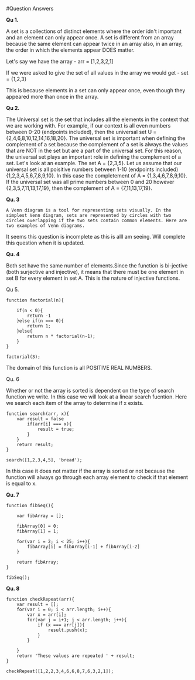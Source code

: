 #Question Answers


**Qu 1.**
 
A set is a collections of distinct elements where the order idn't important and an element can only appear once. A set is different from an array because the same element can appear twice in an array also, in an array, the order in which the elements appear DOES matter. 

Let's say we have the array - arr = [1,2,3,2,1]

If we were asked to give the set of all values in the array we would get - set = {1,2,3}

This is because elements in a set can only appear once, even though they appeared more than once in the array. 


**Qu 2.**
 
The Universal set is the set that includes all the elements in the context that we are working with. For example, if our context is all even numbers between 0-20 (endpoints included), then the universal set U = {2,4,6,8,10,12,14,16,18,20}. The universal set is important when defining the complement of a set because the complement of a set is always the values that are NOT in the set but are a part of the universal set. For this reason, the universal set plays an important role in defining the complement of a set. 
Let's look at an example. The set A = {2,3,5}. 
Let us assume that our universal set is all poisitive numbers between 1-10 (endpoints included) {1,2,3,4,5,6,7,8,9,10}. In this case the completement of A = {1,3,4,6,7,8,9,10}.
If the universal set was all prime numbers between 0 and 20 however {2,3,5,7,11,13,17,19}, then the complement of A = {7,11,13,17,19}.


**Qu. 3**

`A Venn diagram is a tool for representing sets visually. In the simplest Venn diagram, sets are represented by circles with two circles overlapping if the two sets contain common elements. Here are two examples of Venn diagrams.`

It seems this question is incomplete as this is allI am seeing. Will complete this question when it is updated. 

**Qu. 4**

Both set have the same number of elements.Since the function is bi-jective (both surjective and injective), it means that there must be one element in set B for every element in set A. This is the nature of injective functions. 

Qu 5. 

	function factorial(n){

    	if(n < 0){
        	return -1
    	}else if(n === 0){
        	return 1;
    	}else{
        	return n * factorial(n-1);
    	}	
	}

	factorial(3);

The domain of this function is all POSITIVE REAL NUMBERS. 


Qu. 6

Whether or not the array is sorted is dependent on the type of search function we write. In this case we will look at a linear search fucntion. Here we search each item of the array to determine if x exists. 

	function search(arr, x){
    	var result = false
         	if(arr[i] === x){
            	result = true;
        	}
    	}
    	return result;
	}

	search([1,2,3,4,5], 'bread');

In this case it does not matter if the array is sorted or not because the function will always go through each array element to check if that element is equal to x. 

**Qu. 7**

	function fibSeq(){
    
    	var fibArray = [];

    	fibArray[0] = 0;
    	fibArray[1] = 1;

    	for(var i = 2; i < 25; i++){
        	fibArray[i] = fibArray[i-1] + fibArray[i-2]
    	}
    
    	return fibArray;
	}

	fibSeq();

**Qu. 8**

	function checkRepeat(arr){
    	var result = [];
    	for(var i = 0; i < arr.length; i++){
        	var x = arr[i];
        	for(var j = i+1; j < arr.length; j++){
            	if (x === arr[j]){
                	result.push(x);
            	}
        	}
        
    	}
    	return 'These values are repeated ' + result;
	}

	checkRepeat([1,2,2,3,4,6,6,8,7,6,3,2,1]);